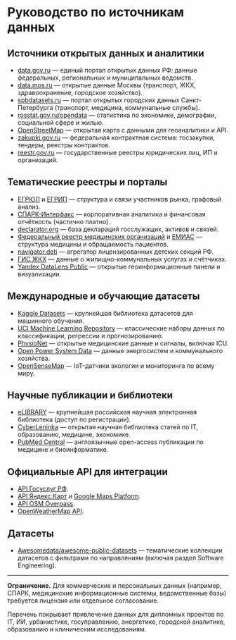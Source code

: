 # Руководство по источникам данных

## Источники открытых данных и аналитики

- [data.gov.ru](https://data.gov.ru/) — единый портал открытых данных РФ: данные федеральных, региональных и муниципальных ведомств.
- [data.mos.ru](https://data.mos.ru/) — открытые данные Москвы (транспорт, ЖКХ, здравоохранение, городское хозяйство).
- [spbdatasets.ru](https://spbdatasets.ru/) — портал открытых городских данных Санкт-Петербурга (транспорт, медицина, коммунальные службы).
- [rosstat.gov.ru/opendata](https://rosstat.gov.ru/opendata) — статистика по экономике, демографии, социальной сфере и жилью.
- [OpenStreetMap](https://www.openstreetmap.org/) — открытая карта с данными для геоаналитики и API.
- [zakupki.gov.ru](https://zakupki.gov.ru/) — федеральная контрактная система: госзакупки, тендеры, реестры контрактов.
- [reestr.gov.ru](https://reestr.gov.ru/) — государственные реестры юридических лиц, ИП и организаций.

## Тематические реестры и порталы

- [ЕГРЮЛ](https://egrul.nalog.ru/) и [ЕГРИП](https://service.nalog.ru/bi.do) — структура и связи участников рынка, графовый анализ.
- [СПАРК-Интерфакс](https://spark-interfax.ru/) — корпоративная аналитика и финансовая отчётность (частично платно).
- [declarator.org](https://declarator.org/) — база деклараций госслужащих, активов и связей.
- [Федеральный реестр медицинских организаций](https://clck.ru/35pWtJ) и [ЕМИАС](https://emias.info/) — структура медицины и обращаемость пациентов.
- [navigator.deti](https://navigator.deti/) — агрегатор лицензированных детских секций РФ.
- [ГИС ЖКХ](https://dom.gosuslugi.ru/) — данные о жилищно-коммунальных услугах и счётчиках.
- [Yandex DataLens Public](https://datalens.yandex/) — открытые геоинформационные панели и визуализации.

## Международные и обучающие датасеты

- [Kaggle Datasets](https://www.kaggle.com/datasets) — крупнейшая библиотека датасетов для машинного обучения.
- [UCI Machine Learning Repository](https://archive.ics.uci.edu/ml/index.php) — классические наборы данных по классификации, регрессии и прогнозированию.
- [PhysioNet](https://physionet.org/about/database/) — открытые медицинские данные и сигналы, включая ICU.
- [Open Power System Data](https://open-power-system-data.org/) — данные энергосистем и коммунального хозяйства.
- [OpenSenseMap](https://opensensemap.org/) — IoT-датчики экологии и мониторинга по всему миру.

## Научные публикации и библиотеки

- [eLIBRARY](https://www.elibrary.ru/) — крупнейшая российская научная электронная библиотека (доступ по регистрации).
- [CyberLeninka](https://cyberleninka.ru/) — открытая научная библиотека статей по IT, образованию, медицине, экономике.
- [PubMed Central](https://www.ncbi.nlm.nih.gov/pmc/) — англоязычные open-access публикации по медицине и биоинформатике.

## Официальные API для интеграции

- [API Госуслуг РФ](https://www.gosuslugi.ru/api/).
- [API Яндекс.Карт](https://yandex.ru/dev/maps/) и [Google Maps Platform](https://developers.google.com/maps/).
- [API OSM Overpass](https://overpass-turbo.eu/).
- [OpenWeatherMap API](https://openweathermap.org/api).

## Датасеты

- [Awesomedata/awesome-public-datasets](https://github.com/awesomedata/awesome-public-datasets) — тематические коллекции датасетов с фильтрами по направлениям (включая раздел Software Engineering).

***

**Ограничение.** Для коммерческих и персональных данных (например, СПАРК, медицинские информационные системы, ведомственные базы) требуется лицензия или отдельное согласование.

Перечень покрывает привлечение данных для дипломных проектов по IT, ИИ, урбанистике, госуправлению, энергетике, городской аналитике, образованию и клиническим исследованиям.
